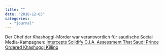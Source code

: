 ```yaml
---
title: ""
date: "2018-12-03"
categories: 
  - "journal"
---
```


Der Chef der Khashoggi-Mörder war verantwortlich für saudische Social Media-Kampagnen: [Intercepts Solidify C.I.A. Assessment That Saudi Prince Ordered Khashoggi Killing](https://nyti.ms/2DWW1zU?smid=nytcore-ios-share)
